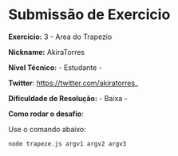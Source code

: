 # Submissão de Exercicio

**Exercicio:** 3 - Area do Trapezio

**Nickname:** AkiraTorres

**Nível Técnico:** - Estudante -

**Twitter**: https://twitter.com/akiratorres_

**Dificuldade de Resolução:** - Baixa -

**Como rodar o desafio**: 

Use o comando abaixo: 
```bash
node trapeze.js argv1 argv2 argv3
```